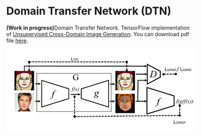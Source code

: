 # Domain Transfer Network (DTN) 
<b>(Work in progress)</b>Domain Transfer Network. TensorFlow implementation of [Unsupervised Cross-Domain Image Generation](https://arxiv.org/pdf/1611.02200v1.pdf). You can download pdf file [here](https://github.com/yunjey/domain-transfer-network-tensorflow/raw/master/DTN.pdf).


![alt text](jpg/dtn.jpg)


